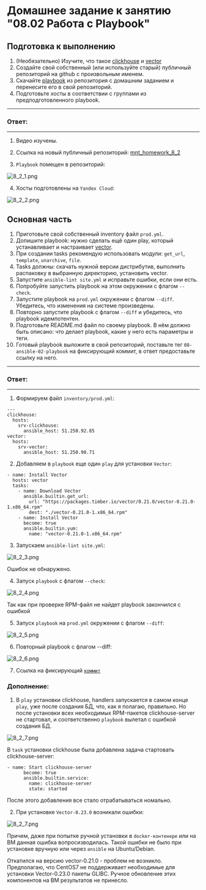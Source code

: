 # Домашнее задание к занятию "08.02 Работа с Playbook"

## Подготовка к выполнению

1. (Необязательно) Изучите, что такое [clickhouse](https://www.youtube.com/watch?v=fjTNS2zkeBs) и [vector](https://www.youtube.com/watch?v=CgEhyffisLY)
2. Создайте свой собственный (или используйте старый) публичный репозиторий на github с произвольным именем.
3. Скачайте [playbook](./playbook/) из репозитория с домашним заданием и перенесите его в свой репозиторий.
4. Подготовьте хосты в соответствии с группами из предподготовленного playbook.

---
### Ответ:
---

1. Видео изучены.

2. Ссылка на новый публичный репозиторий: [mnt_homework_8_2](https://github.com/psvitov/mnt_homework_8_2)

3. `Playbook` помещен в репозиторий:

![8_2_1.png](https://github.com/psvitov/devops-netology/blob/main/Homework/mnt_homework_8_2/8_2_1.png)

4. Хосты подготовлены на `Yandex Cloud`:

![8_2_2.png](https://github.com/psvitov/devops-netology/blob/main/Homework/mnt_homework_8_2/8_2_2.png)


## Основная часть

1. Приготовьте свой собственный inventory файл `prod.yml`.
2. Допишите playbook: нужно сделать ещё один play, который устанавливает и настраивает [vector](https://vector.dev).
3. При создании tasks рекомендую использовать модули: `get_url`, `template`, `unarchive`, `file`.
4. Tasks должны: скачать нужной версии дистрибутив, выполнить распаковку в выбранную директорию, установить vector.
5. Запустите `ansible-lint site.yml` и исправьте ошибки, если они есть.
6. Попробуйте запустить playbook на этом окружении с флагом `--check`.
7. Запустите playbook на `prod.yml` окружении с флагом `--diff`. Убедитесь, что изменения на системе произведены.
8. Повторно запустите playbook с флагом `--diff` и убедитесь, что playbook идемпотентен.
9. Подготовьте README.md файл по своему playbook. В нём должно быть описано: что делает playbook, какие у него есть параметры и теги.
10. Готовый playbook выложите в свой репозиторий, поставьте тег `08-ansible-02-playbook` на фиксирующий коммит, в ответ предоставьте ссылку на него.

---
### Ответ:
---

1. Формируем файл `inventory/prod.yml`:

> 
    ---
    clickhouse:
      hosts:
        srv-clickhouse:
          ansible_host: 51.250.92.85
    vector:
      hosts:
        srv-vector:
          ansible_host: 51.250.90.71
          
2. Добавляем в `playbook` еще один `play` для установки `Vector`:

> 
    - name: Install Vector
      hosts: vector
      tasks:
        - name: Download Vector
          ansible.builtin.get_url:
            url: "https://packages.timber.io/vector/0.21.0/vector-0.21.0-1.x86_64.rpm"
            dest: "./vector-0.21.0-1.x86_64.rpm"
        - name: Install Vector
          become: true
          ansible.builtin.yum:
            name: "vector-0.21.0-1.x86_64.rpm"

3. Запускаем `ansible-lint site.yml`:

![8_2_3.png](https://github.com/psvitov/devops-netology/blob/main/Homework/mnt_homework_8_2/8_2_3.png)

Ошибок не обнаружено.

4. Запуск `playbook` с флагом `--check`:

![8_2_4.png](https://github.com/psvitov/devops-netology/blob/main/Homework/mnt_homework_8_2/8_2_4.png)

Так как при проверке RPM-файл не найдет playbook закончился с ошибкой


5. Запуск `playbook` на `prod.yml` окружении с флагом `--diff`:

![8_2_5.png](https://github.com/psvitov/devops-netology/blob/main/Homework/mnt_homework_8_2/8_2_5.png)

6. Повторный playbook с флагом --diff:

![8_2_6.png](https://github.com/psvitov/devops-netology/blob/main/Homework/mnt_homework_8_2/8_2_6.png)

7. Ссылка на фиксирующий [`коммит`](https://github.com/psvitov/mnt_homework_8_2) 


### Дополнение:

1. В `play` установки clickhouse, handlers запускается в самом конце `play`, уже после создания БД, что, как я полагаю, правильно.
Но после установки всех необходимых RPM-пакетов clickhouse-server не стартовал, и соответственно `playbook` вылетал с ошибкой создания БД.

![8_2_7.png](https://github.com/psvitov/devops-netology/blob/main/Homework/mnt_homework_8_2/8_2_7.png)

В `task` установки clickhouse была добавлена задача стартовать clickhouse-server:

>
    - name: Start clickhouse-server
          become: true
          ansible.builtin.service:
            name: clickhouse-server
            state: started
После этого добавления все стало отрабатываться номально.

2. При установке `Vector-0.23.0` возникали ошибки:

![8_2_7.png](https://github.com/psvitov/devops-netology/blob/main/Homework/mnt_homework_8_2/8_2_7.png)

Причем, даже при попытке ручной установки в `docker-контенере` или на ВМ данная ошибка вопросизводилась.
Такой ошибки не было при установке вручную или через `ansible` на Ubuntu/Debian.

Откатился на версию vector-0.21.0 - проблем не возникло.
Предполагаю, что CentOS7 не поддерживает необходимые для установки Vector-0.23.0 пакеты GLIBC.
Ручное обновление этих компонентов на ВМ результатов не принесло.
